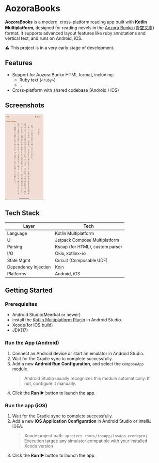 # AozoraBooks

**AozoraBooks** is a modern, cross-platform reading app built with **Kotlin Multiplatform**, designed for reading novels in the [Aozora Bunko (青空文庫)](https://www.aozora.gr.jp/) format. 
It supports advanced layout features like ruby annotations and vertical text, and runs on Android, iOS.

⚠️ This project is in a very early stage of development. 

## Features

- Support for Aozora Bunko HTML format, including:
  - Ruby text (`<ruby>`)
  - ..
- Cross-platform with shared codebase (Android / iOS)

## Screenshots
<p float="left">
  <img src="screenshots/template.png" width="25%" />
</p>

## Tech Stack

| Layer          | Tech                                 |
|----------------|--------------------------------------|
| Language       | Kotlin Multiplatform                 |
| UI             | Jetpack Compose Multiplatform        |
| Parsing        | Ksoup (for HTML), custom parser      |
| I/O            | Okio, kotlinx-io                     |
| State Mgmt     | Circuit (Composable UDF)             |
| Dependency Injection | Koin                           |
| Platforms      | Android, iOS                         |

## Getting Started

### Prerequisites
- Android Studio(Meerkat or newer)
- Install the [Kotlin Multiplatform Plugin](https://plugins.jetbrains.com/plugin/14936-kotlin-multiplatform) in Android Studio.
- Xcode(for iOS build)
- JDK(17)

### Run the App (Android)

1. Connect an Android device or start an emulator in Android Studio.  
2. Wait for the Gradle sync to complete successfully.  
3. Add a new **Android Run Configuration**, and select the `composeApp` module.  
   > Android Studio usually recognizes this module automatically. If not, configure it manually.  
4. Click the **Run** ▶️ button to launch the app.
 
### Run the app (iOS)

1. Wait for the Gradle sync to complete successfully.
2. Add a new **iOS Application Configuration** in Android Studio or IntelliJ IDEA.
   > Xcode project path: `<project root>/iosApp/iosApp.xcodeproj`  
   > Execution target: any simulator compatible with your installed Xcode version
3. Click the **Run** ▶️ button to launch the app.

